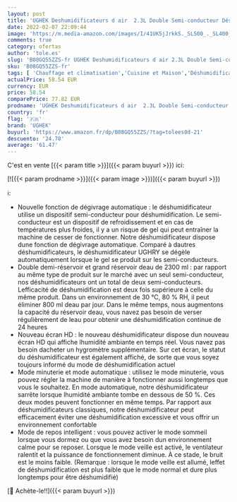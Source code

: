 ```yaml
---
layout: post
title: 'UGHEK Deshumidificateurs d air  2.3L Double Semi-conducteur Déshumidificateur  Dégivrage Automatique  Réglage de l heure  7 couleurs LED  Capteur d humidité  Arrêt automatique  pour la Chambre Blanc '
date: 2022-02-07 22:09:44
image: 'https://m.media-amazon.com/images/I/41UK5jJrkkS._SL500_._SL400_.jpg'
comments: true
category: ofertas
author: 'tole.es'
slug: 'B08GQ55ZZS-fr UGHEK Deshumidificateurs d air 2.3L Double Semi-conducteur...'
sku: 'B08GQ55ZZS-fr'
tags: [ 'Chauffage et climatisation','Cuisine et Maison','Déshumidificateurs','ughek', ]
actualPrice: 58.54 EUR
currency: EUR
price: 58.54
comparePrice: 77.82 EUR
prodname: 'UGHEK Deshumidificateurs d air  2.3L Double Semi-conducteur Déshumidificateur  Dégivrage Automatique  Réglage de l heure  7 couleurs LED  Capteur d humidité  Arrêt automatique  pour la Chambre Blanc '
country: 'fr'
flag: '🇫🇷'
brand: 'UGHEK'
buyurl: 'https://www.amazon.fr/dp/B08GQ55ZZS/?tag=tolees0d-21'
descuento: '24.78'
average: '61.47'
---
```


C'est en vente [{{< param title >}}]({{< param buyurl >}}) ici:

[![{{< param prodname >}}]({{< param image >}})]({{< param buyurl >}})

ℹ️:

- Nouvelle fonction de dégivrage automatique : le déshumidificateur utilise un dispositif semi-conducteur pour déshumidification. Le semi-conducteur est un dispositif de refroidissement et en cas de températures plus froides, il y a un risque de gel qui peut entraîner la machine de cesser de fonctionner. Notre déshumidificateur dispose dune fonction de dégivrage automatique. Comparé à dautres déshumidificateurs, le déshumidificateur UGHRY se dégèle automatiquement lorsque le gel se produit sur les semi-conducteurs.
- Double demi-réservoir et grand réservoir deau de 2300 ml : par rapport au même type de produit sur le marché avec un seul semi-conducteur, nos déshumidificateurs ont un total de deux semi-conducteurs. Lefficacité de déshumidification est deux fois supérieure à celle du même produit. Dans un environnement de 30 °C, 80 % RH, il peut éliminer 800 ml deau par jour. Dans le même temps, nous augmentons la capacité du réservoir deau, vous navez pas besoin de verser régulièrement de leau pour obtenir une déshumidification continue de 24 heures
- Nouveau écran HD : le nouveau déshumidificateur dispose dun nouveau écran HD qui affiche lhumidité ambiante en temps réel. Vous navez pas besoin dacheter un hygromètre supplémentaire. Sur cet écran, le statut du déshumidificateur est également affiché, de sorte que vous soyez toujours informé du mode de déshumidification actuel
- Mode minuterie et mode automatique : utilisez le mode minuterie, vous pouvez régler la machine de manière à fonctionner aussi longtemps que vous le souhaitez. En mode automatique, notre déshumidificateur sarrête lorsque lhumidité ambiante tombe en dessous de 50 %. Ces deux modes peuvent fonctionner en même temps. Par rapport aux déshumidificateurs classiques, notre déshumidificateur peut efficacement éviter une déshumidification excessive et vous offrir un environnement confortable
- Mode de repos intelligent : vous pouvez activer le mode sommeil lorsque vous dormez ou que vous avez besoin dun environnement calme pour se reposer. Lorsque le mode veille est activé, le ventilateur ralentit et la puissance de fonctionnement diminue. À ce stade, le bruit est le moins faible. (Remarque : lorsque le mode veille est allumé, leffet de déshumidification est plus faible que le mode normal et dure plus longtemps pour être déshumidifié)

[🛒 Achète-le!!]({{< param buyurl >}})
